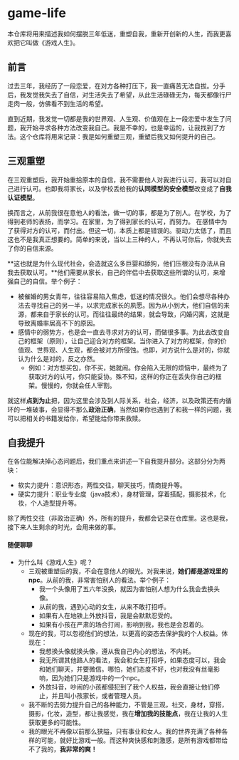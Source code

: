 # game-life

​	本仓库将用来描述我如何摆脱三年低迷，重塑自我，重新开创新的人生，而我更喜欢把它叫做《游戏人生》。	

## 前言

​	过去三年，我经历了一段恋爱，在对方各种打压下，我一直痛苦无法自拔。分手后，我发觉我失去了自信，对生活失去了希望，从此生活碌碌无为，每天都像行尸走肉一般，仿佛看不到生活的希望。

​	直到近期，我发觉一切都是我的世界观、人生观、价值观在上一段恋爱中发生了问题，我开始寻求各种方法改变我自己。我是不幸的，也是幸运的，让我找到了方法。这个仓库将用来记录：我是如何重塑三观，重塑后我又如何提升的自己。

## 三观重塑

​	在三观重塑后，我开始重拾原本的自信，我不需要他人对我进行认可，我可以对自己进行认可。也即我将家长，以及学校丢给我的**认同模型的安全模型**改变成了**自我认证模型**。

​	换而言之，从前我很在意他人的看法，做一切的事，都是为了别人。在学校，为了得到老师的表扬，而学习。在家里，为了得到家长的认可，而努力。 在感情中为了获得对方的认可，而付出。但这一切，本质上都是错误的。驱动力太低了，而且这也不是我真正想要的。简单的来说，当以上三种的人，不再认可你后，你就失去了你的自信来源。

​	**这也就是为什么现代社会，会造就这么多巨婴和舔狗，他们压根没有办法从自我去获取认可。**他们需要从家长，自己的伴侣中去获取这些所谓的认可，来增强自己的自信。举个例子：

* 被催婚的男女青年，往往容易陷入焦虑，低迷的情况很久。他们会想尽各种办法去寻找自己的另一半，以求完成家长的夙愿。因为从小到大，他们自信的来源，都来自于家长的认可。而往往最终的结果，就会导致，闪婚闪离，这就是导致离婚率居高不下的原因。
* 感情中的弱势方，也是会一直去寻求对方的认可，而做很多事。为此去改变自己的框架（原则），让自己迎合对方的框架。当你进入了对方的框架，你的价值观、世界观、人生观，都会被对方所侵蚀。也即，对方说什么是对的，你就认为什么是对的，反之亦然。
  * 例如：对方想买包，你不买，她就闹。你会陷入无限的烦恼中，最终为了获取对方的认可，你只能妥协。殊不知，这样的你正在丢失你自己的框架。慢慢的，你就会任人宰割。

​	就这样**点到为止**把，因为这里会涉及到人际关系，社会，经济，以及政策还有内循环的一堆破事，会显得不那么**政治正确**，当然如果你也遇到了和我一样的问题，我可以把相关的书籍发给你，希望能给你带来救赎。

## 自我提升

​	在各位能解决掉心态问题后，我们重点来讲述一下自我提升部分。这部分分为两块：

* 软实力提升：意识形态，两性交往，聊天技巧，情商提升等。
* 硬实力提升：职业专业度（java技术），身材管理，穿着搭配，摄影技术，化妆，个人造型提升等。

除了两性交往（非政治正确）外，所有的提升，我都会记录在仓库里。这也是我，接下来人生剩余的时光，会用来做的事。

#### 随便聊聊

* 为什么叫《游戏人生》呢？
  * 三观被重塑后的我，不会在意他人的眼光。对我来说，**她们都是游戏里的npc**。从前的我，非常害怕别人的看法。举个例子：
    * 我一个头像用了五六年没换，就因为害怕别人想为什么我会去换头像。
    * 从前的我，遇到心动的女生，从来不敢打招呼。
    * 如果有人在地铁上外放抖音，我是会默默忍受的。
    * 如果有小孩在严肃的场合打闹，影响到我，我也是会忍着的。
  * 现在的我，可以忽视他们的想法，以更高的姿态去保护我的个人权益。体现在：
    * 我想换头像就换头像，遵从我自己内心的想法，不内耗。
    * 我无所谓其他路人的看法，我会和女生打招呼，如果态度可以，我会和她们聊天，并要微信。哪怕，她们态度不好，也对我没有丝毫影响，因为她们只是游戏中的一个npc。
    * 外放抖音，吵闹的小孩都侵犯到了我个人权益，我会直接让他们停止，并且叫小孩家长，或者管理人员。
  * 我不断的去努力提升自己的各种能力，不管是三观，社交，身材，穿搭，摄影，化妆，造型，都让我感觉，我在**增加我的技能点**，我在让我的人生获取更多的可能性。
  * 我的眼光不再像以前那么狭隘，只有事业和女人。我的世界充满了各种各样的可能，就好比游戏一般。而这种爽快感和刺激感，是所有游戏都带给不了我的，**我非常的爽！**